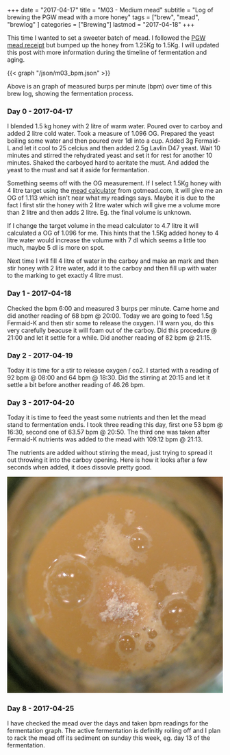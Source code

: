 +++
date = "2017-04-17"
title = "M03 - Medium mead"
subtitle = "Log of brewing the PGW mead with a more honey"
tags = ["brew", "mead", "brewlog" ]
categories = ["Brewing"]
lastmod = "2017-04-18"
+++

This time I wanted to set a sweeter batch of mead. I followed the
[PGW mead receipt](../pgw-mead-startkit/) but bumped up the honey from
1.25Kg to 1.5Kg. I will updated this post with more information during
the timeline of fermentation and aging.

{{< graph "/json/m03_bpm.json" >}}

Above is an graph of measured burps per minute (bpm) over time of this
brew log, showing the fermentation process.

### Day 0 - 2017-04-17

I blended 1.5 kg honey with 2 litre of warm water. Poured over to
carboy and added 2 litre cold water. Took a measure of 1.096
OG. Prepared the yeast boiling some water and then poured over 1dl
into a cup. Added 3g Fermaid-L and let it cool to 25 celcius and then
added 2.5g Lavlin D47 yeast. Wait 10 minutes and stirred the
rehydrated yeast and set it for rest for another 10 minutes. Shaked
the carboyed hard to aeritate the must. And added the yeast to the
must and sat it aside for fermantation.

Something seems off with the OG measurement. If I select 1.5Kg honey
with 4 litre target using the [mead
calculator](http://gotmead.com/blog/the-mead-calculator/) from
gotmead.com, it will give me an OG of 1.113 which isn't near what my
readings says. Maybe it is due to the fact I first stir the honey with
2 litre water which will give me a volume more than 2 litre and then
adds 2 litre. Eg. the final volume is unknown.

If I change the target volume in the mead calculator to 4.7 litre it
will calculated a OG of 1.096 for me. This hints that the 1.5Kg added
honey to 4 litre water would increase the volume with 7 dl which seems
a little too much, maybe 5 dl is more on spot.

Next time I will fill 4 litre of water in the carboy and make an mark
and then stir honey with 2 litre water, add it to the carboy and then
fill up with water to the marking to get exactly 4 litre must.


### Day 1 - 2017-04-18

Checked the bpm 6:00 and measured 3 burps per minute. Came home and
did another reading of 68 bpm @ 20:00. Today we are going to feed 1.5g
Fermaid-K and then stir some to release the oxygen. I'll warn you, do
this very carefully beacuse it will foam out of the carboy. Did this
procedure @ 21:00 and let it settle for a while. Did another reading
of 82 bpm @ 21:15.


### Day 2 - 2017-04-19

Today it is time for a stir to release oxygen / co2. I started with a
reading of 92 bpm @ 08:00 and 64 bpm @ 18:30. Did the stirring at
20:15 and let it settle a bit before another reading of 46.26 bpm.


### Day 3 - 2017-04-20

Today it is time to feed the yeast some nutrients and then let the
mead stand to fermentation ends. I took three reading this day, first
one 53 bpm @ 16:30, second one of 63.57 bpm @ 20:50. The third one was
taken after Fermaid-K nutrients was added to the mead with 109.12 bpm
@ 21:13.

The nutrients are added without stirring the mead, just trying to
spread it out throwing it into the carboy opening. Here is how it
looks after a few seconds when added, it does dissovle pretty good.

![preperation](/img/m03_72h_nutrient_feed.jpg)


### Day 8 - 2017-04-25

I have checked the mead over the days and taken bpm readings for the
fermentation graph. The active fermentation is definitly rolling off
and I plan to rack the mead off its sediment on sunday this week,
eg. day 13 of the fermentation.
